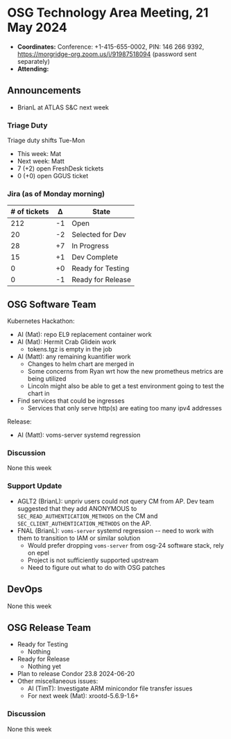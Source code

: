# OSG Technology Area Meeting, 21 May 2024

-   **Coordinates:** Conference: +1-415-655-0002, PIN: 146 266 9392,
    <https://morgridge-org.zoom.us/j/91987518094> (password sent separately)
-   **Attending:** 

## Announcements

-   BrianL at ATLAS S&C next week

### Triage Duty

Triage duty shifts Tue-Mon

-   This week: Mat
-   Next week: Matt
-   7 (+2) open FreshDesk tickets
-   0 (+0) open GGUS ticket

### Jira (as of Monday morning)

| # of tickets | &Delta; | State             |
|--------------|---------|-------------------|
| 212          | -1      | Open              |
| 20           | -2      | Selected for Dev  |
| 28           | +7      | In Progress       |
| 15           | +1      | Dev Complete      |
| 0            | +0      | Ready for Testing |
| 0            | -1      | Ready for Release |

## OSG Software Team

Kubernetes Hackathon:
-  AI (Mat): repo EL9 replacement container work
-  AI (Mat): Hermit Crab Glidein work
    - tokens.tgz is empty in the job
-  AI (Matt): any remaining kuantifier work
    - Changes to helm chart are merged in
    - Some concerns from Ryan wrt how the new prometheus metrics are being utilized
    - Lincoln might also be able to get a test environment going to test the chart in 
-  Find services that could be ingresses
    - Services that only serve http(s) are eating too many ipv4 addresses

Release:
-  AI (Matt): voms-server systemd regression

### Discussion

None this week

### Support Update

-  AGLT2 (BrianL): unpriv users could not query CM from AP.
   Dev team suggested that they add ANONYMOUS to `SEC_READ_AUTHENTICATION_METHODS` on the CM and
   `SEC_CLIENT_AUTHENTICATION_METHODS` on the AP.
-  FNAL (BrianL): `voms-server` systemd regression -- need to work with them to transition to IAM or similar solution
    - Would prefer dropping `voms-server` from osg-24 software stack, rely on epel
    - Project is not sufficiently supported upstream
    - Need to figure out what to do with OSG patches 

## DevOps

None this week

## OSG Release Team

-   Ready for Testing
    -   Nothing
-   Ready for Release
    -   Nothing yet
-   Plan to release Condor 23.8 2024-06-20
-   Other miscellaneous issues:
    -   AI (TimT): Investigate ARM minicondor file transfer issues
    -   For next week (Mat): xrootd-5.6.9-1.6+

### Discussion

None this week
